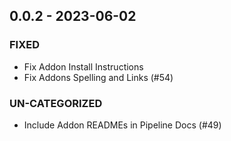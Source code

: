 ## 0.0.2 - 2023-06-02 
 
### FIXED 
- Fix Addon Install Instructions
- Fix Addons Spelling and Links (#54)

### UN-CATEGORIZED 
- Include Addon READMEs in Pipeline Docs (#49)

